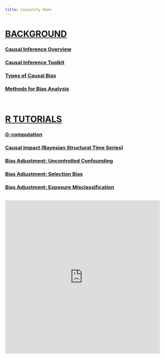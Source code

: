 ```yaml
---
title: Causality Home
---
```

# <ins>BACKGROUND</ins>

### [Causal Inference Overview](/causality/causal_overview/)

### [Causal Inference Toolkit](/causality/causal_toolkit/)

### [Types of Causal Bias](/causality/types_of_bias/)

### [Methods for Bias Analysis](/causality/bias_analysis_methods/)

<br>

# <ins>R TUTORIALS</ins>

### [G-computation](/causality/gcomp/)

### [Causal Impact (Bayesian Structural Time Series)](/causality/causal_impact)

### [Bias Adjustment: Uncontrolled Confounding](/causality/uc_tutorial/)

### [Bias Adjustment: Selection Bias](/causality/sel_tutorial/)

### [Bias Adjustment: Exposure Misclassification](/causality/em_tutorial/)

<br>

<script src="https://embed.pickaxeproject.com/axe/scripts/masterpage.js"></script>
<iframe id=B2Y9PD092W loading="eager" src="https://embed.pickaxeproject.com/axe?id=Epidemiology_Summarizer_0AGAX&mode=embed_gold&theme=light&opacity=100&font_header=Real+Head+Pro&font_body=Real+Head+Pro&font_labels=Real+Head+Pro&font_button=Real+Head+Pro&host=beta" width="100%" height="500px" onMouseOver="this.style.boxShadow='0 2px 2px 1px rgba(0,0,0,0.2)'" onMouseOut="this.style.boxShadow='none'" style="border:0;transition:.3s;" frameBorder="0"></iframe>
<script>
	iFrameResize({heightCalculationMethod:'taggedElement' }, '#B2Y9PD092W')
</script>